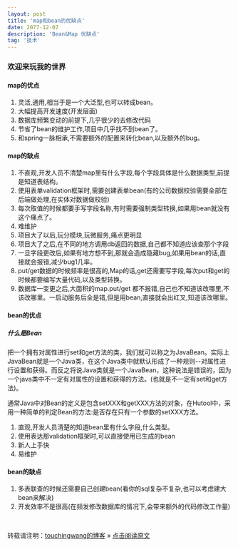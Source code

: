 ```yaml
---
layout: post
title: 'map和bean的优缺点'
date: 2077-12-07
description: 'Bean&Map 优缺点'
tag: '技术'
--- 
```


### 欢迎来玩我的世界

#### map的优点

1. 灵活,通用,相当于是一个大泛型,也可以转成bean。
2. 大幅提高开发速度(开发层面)
3. 数据库频繁变动的前提下,几乎很少的去修改代码
4. 节省了bean的维护工作,项目中几乎找不到bean了。
5. 和spring一脉相承,不需要额外的配置来转化bean,以及额外的bug。

#### map的缺点

1. 不直观,开发人员不清楚map里有什么字段,每个字段具体是什么数据类型,前提是知道表结构。
2. 使用表单validation框架时,需要创建表单bean(有的公司数据校验需要全部在后端做处理,在实体对数据做校验)
3. 每次取值的时候都要手写字段名称,有时需要强制类型转换,如果用bean就没有这个痛点了。
4. 难维护
5. 项目大了以后,玩分模块,玩微服务,痛点更明显
6. 项目大了之后,在不同的地方调用db返回的数据,自己都不知道应该查那个字段
7. 一旦字段更改后,如果有地方想不到,那就会造成隐藏bug,如果用bean的话,直接就会报错,减少bug1几率。
8. put/get数据的时候频率是很高的,Map的话,get还需要写字段,每次put和get的时候都要编写大量代码,以及类型转换。
9. 数据库一变更之后,大面积的map.put/get 都不报错,自己也不知道该改哪里,不该改哪里。一启动服务后全是错,但是用bean,直接就会出红叉,知道该改哪里。

#### bean的优点

##### 什么是Bean

把一个拥有对属性进行set和get方法的类，我们就可以称之为JavaBean。实际上JavaBean就是一个Java类，在这个Java类中就默认形成了一种规则--对属性进行设置和获得。而反之将说Java类就是一个JavaBean，这种说法是错误的，因为一个java类中不一定有对属性的设置和获得的方法。(也就是不一定有set和get方法)。

通常Java中对Bean的定义是包含setXXX和getXXX方法的对象，在Hutool中，采用一种简单的判定Bean的方法:是否存在只有一个参数的setXXX方法。

1. 直观,开发人员清楚的知道bean里有什么字段,什么类型。
2. 使用表达那validation框架时,可以直接使用已生成的bean
3. 新人上手快
4. 易维护

#### bean的缺点

1. 多表联查的时候还需要自己创建bean(看你的sql复杂不复杂,也可以考虑建大bean来解决)
2. 开发效率不是很高(在频发修改数据库的情况下,会带来额外的代码修改工作量)

<br>

转载请注明：[touchingwang的博客](http://touchingwang.github.io) » [点击阅读原文](http://https://github.com/touchingwang/touchingwang.github.io/tree/master/_posts/2022-12-07-Bean&Map.md)
